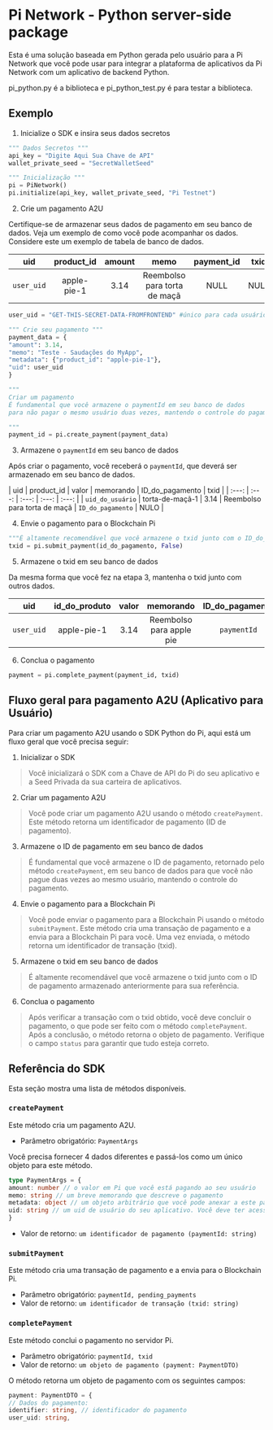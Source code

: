 # Pi Network - Python server-side package

Esta é uma solução baseada em Python gerada pelo usuário para a Pi Network que você pode usar para integrar a plataforma de aplicativos da Pi Network com um aplicativo de backend Python.

pi_python.py é a biblioteca e pi_python_test.py é para testar a biblioteca.

## Exemplo

1. Inicialize o SDK e insira seus dados secretos
```python
""" Dados Secretos """
api_key = "Digite Aqui Sua Chave de API"
wallet_private_seed = "SecretWalletSeed"

""" Inicialização """
pi = PiNetwork()
pi.initialize(api_key, wallet_private_seed, "Pi Testnet")
```

2. Crie um pagamento A2U

Certifique-se de armazenar seus dados de pagamento em seu banco de dados. Veja um exemplo de como você pode acompanhar os dados.
Considere este um exemplo de tabela de banco de dados.

| uid | product_id | amount | memo | payment_id | txid |
| :---: | :---: | :---: | :---: | :---: | :---: |
| `user_uid` | apple-pie-1 | 3.14 | Reembolso para torta de maçã | NULL | NULL |

```python
user_uid = "GET-THIS-SECRET-DATA-FROMFRONTEND" #único para cada usuário

""" Crie seu pagamento """
payment_data = {
"amount": 3.14,
"memo": "Teste - Saudações do MyApp",
"metadata": {"product_id": "apple-pie-1"},
"uid": user_uid
}

"""
Criar um pagamento
É fundamental que você armazene o paymentId em seu banco de dados
para não pagar o mesmo usuário duas vezes, mantendo o controle do pagamento.

"""
payment_id = pi.create_payment(payment_data)
```

3. Armazene o `paymentId` em seu banco de dados

Após criar o pagamento, você receberá o `paymentId`, que deverá ser armazenado em seu banco de dados.

| uid | product_id | valor | memorando | ID_do_pagamento | txid |
| :---: | :---: | :---: | :---: | :---: |
| `uid_do_usuário` | torta-de-maçã-1 | 3.14 | Reembolso para torta de maçã | `ID_do_pagamento` | NULO |

4. Envie o pagamento para o Blockchain Pi
```python
"""É altamente recomendável que você armazene o txid junto com o ID_do_pagamento que você armazenou anteriormente para sua referência."""
txid = pi.submit_payment(id_do_pagamento, False)
```

5. Armazene o txid em seu banco de dados

Da mesma forma que você fez na etapa 3, mantenha o txid junto com outros dados.

| uid | id_do_produto | valor | memorando | ID_do_pagamento | txid |
| :---: | :---: | :---: | :---: | :---: | :---: |
| `user_uid` | apple-pie-1 | 3.14 | Reembolso para apple pie | `paymentId` | `txid` |

6. Conclua o pagamento
```python
payment = pi.complete_payment(payment_id, txid)
```

## Fluxo geral para pagamento A2U (Aplicativo para Usuário)

Para criar um pagamento A2U usando o SDK Python do Pi, aqui está um fluxo geral que você precisa seguir:

1. Inicializar o SDK
> Você inicializará o SDK com a Chave de API do Pi do seu aplicativo e a Seed Privada da sua carteira de aplicativos.

2. Criar um pagamento A2U
> Você pode criar um pagamento A2U usando o método `createPayment`. Este método retorna um identificador de pagamento (ID de pagamento).

3. Armazene o ID de pagamento em seu banco de dados
> É fundamental que você armazene o ID de pagamento, retornado pelo método `createPayment`, em seu banco de dados para que você não pague duas vezes ao mesmo usuário, mantendo o controle do pagamento.

4. Envie o pagamento para a Blockchain Pi
> Você pode enviar o pagamento para a Blockchain Pi usando o método `submitPayment`. Este método cria uma transação de pagamento e a envia para a Blockchain Pi para você. Uma vez enviada, o método retorna um identificador de transação (txid).

5. Armazene o txid em seu banco de dados
> É altamente recomendável que você armazene o txid junto com o ID de pagamento armazenado anteriormente para sua referência.

6. Conclua o pagamento
> Após verificar a transação com o txid obtido, você deve concluir o pagamento, o que pode ser feito com o método `completePayment`. Após a conclusão, o método retorna o objeto de pagamento. Verifique o campo `status` para garantir que tudo esteja correto.

## Referência do SDK

Esta seção mostra uma lista de métodos disponíveis.
### `createPayment`

Este método cria um pagamento A2U.

- Parâmetro obrigatório: `PaymentArgs`

Você precisa fornecer 4 dados diferentes e passá-los como um único objeto para este método.
```typescript
type PaymentArgs = {
amount: number // o valor em Pi que você está pagando ao seu usuário
memo: string // um breve memorando que descreve o pagamento
metadata: object // um objeto arbitrário que você pode anexar a este pagamento. Isto é para seu próprio uso. Você deve usar este objeto como uma forma de vincular este pagamento à sua lógica de negócios interna.
uid: string // um uid de usuário do seu aplicativo. Você deve ter acesso a este valor se um usuário tiver se autenticado no seu aplicativo.
}
```

- Valor de retorno: `um identificador de pagamento (paymentId: string)`

### `submitPayment`

Este método cria uma transação de pagamento e a envia para o Blockchain Pi.

- Parâmetro obrigatório: `paymentId, pending_payments`
- Valor de retorno: `um identificador de transação (txid: string)`

### `completePayment`

Este método conclui o pagamento no servidor Pi.

- Parâmetro obrigatório: `paymentId, txid`
- Valor de retorno: `um objeto de pagamento (payment: PaymentDTO)`

O método retorna um objeto de pagamento com os seguintes campos:

```typescript
payment: PaymentDTO = {
// Dados do pagamento:
identifier: string, // identificador do pagamento
user_uid: string,